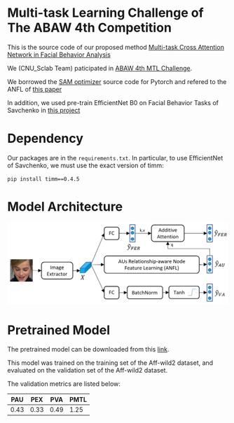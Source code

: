 # Multi-task Learning Challenge of The ABAW 4th Competition

This is the source code of our proposed method [Multi-task Cross Attention Network in Facial Behavior Analysis](https://arxiv.org/abs/2207.10293)

We (CNU_Sclab Team) paticipated in [ABAW 4th MTL Challenge](https://ibug.doc.ic.ac.uk/resources/eccv-2023-4th-abaw/).

We borrowed the [SAM optimizer](https://github.com/davda54/sam) source code for Pytorch and refered to the ANFL of [this paper](https://arxiv.org/abs/2205.01782)

In addition, we used pre-train EfficientNet B0 on  Facial Behavior Tasks of Savchenko in [this project](https://github.com/HSE-asavchenko/face-emotion-recognition)

# Dependency

Our packages are in the `requirements.txt`. In particular, to use EfficientNet of Savchenko, we must use the exact version of timm:
```
pip install timm==0.4.5
```

# Model Architecture

![image info](./arc.PNG)


# Pretrained Model

The pretrained model can be downloaded from this [link](https://ejnu-my.sharepoint.com/:u:/g/personal/nguyendangkhanh_jnu_ac_kr/Ed1cbTz_L3JFo9Wam6MYHu0B5Cot0hLRZmG2-SvWQ6Im3g?e=yL7R90). 

This model was trained on the training set of the Aff-wild2 dataset, and evaluated on the validation set of the Aff-wild2 dataset.

The validation metrics are listed below:

| PAU | PEX | PVA | PMTL|
| --- | ---| ---| ---|
| 0.43| 0.33| 0.49| 1.25|
